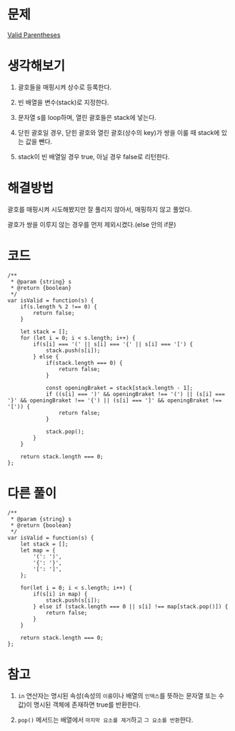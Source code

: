# 문제
[Valid Parentheses](https://leetcode.com/problems/valid-parentheses/)

# 생각해보기

1. 괄호들을 매핑시켜 상수로 등록한다.

2. 빈 배열을 변수(stack)로 지정한다.

3. 문자열 s를 loop하며, 열린 괄호들은 stack에 넣는다.

4. 닫힌 괄호일 경우, 닫힌 괄호와 열린 괄호(상수의 key)가 쌍을 이룰 때 stack에 있는 값을 뺀다.

5. stack이 빈 배열일 경우 true, 아닐 경우 false로 리턴한다.

# 해결방법

괄호를 매핑시켜 시도해봤지만 잘 풀리지 않아서, 매핑하지 않고 풀었다.

괄호가 쌍을 이루지 않는 경우를 먼저 제외시켰다.(else 안의 if문)

# 코드

```
/**
 * @param {string} s
 * @return {boolean}
 */
var isValid = function(s) {
    if(s.length % 2 !== 0) {
        return false;
    }

    let stack = [];
    for (let i = 0; i < s.length; i++) {
        if(s[i] === '(' || s[i] === '{' || s[i] === '[') {
            stack.push(s[i]);
        } else {
            if(stack.length === 0) {
                return false;
            }
    
            const openingBraket = stack[stack.length - 1];
            if ((s[i] === ')' && openingBraket !== '(') || (s[i] === '}' && openingBraket !== '{') || (s[i] === ']' && openingBraket !== '[')) {
                return false;
            }

            stack.pop();
        }
    }

    return stack.length === 0;
};
```

# 다른 풀이
```
/**
 * @param {string} s
 * @return {boolean}
 */
var isValid = function(s) {
    let stack = [];
    let map = {
        '(': ')',
        '{': '}',
        '[': ']',
    };

    for(let i = 0; i < s.length; i++) {
        if(s[i] in map) {
            stack.push(s[i]);
        } else if (stack.length === 0 || s[i] !== map[stack.pop()]) {
            return false;
        }
    }

    return stack.length === 0;
};
```

# 참고
1. `in` 연산자는 명시된 속성(속성의 `이름`이나 배열의 `인덱스`를 뜻하는 문자열 또는 수 값)이 명시된 객체에 존재하면 true를 반환한다.

2. `pop()` 메서드는 배열에서 `마지막 요소를 제거`하고 `그 요소를 반환`한다.


